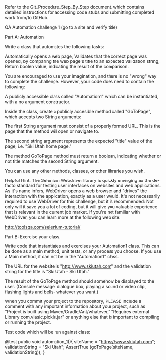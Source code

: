 Refer to the Git_Procedure_Step_By_Step document, which contains detailed instructions for accessing code stubs and submitting completed work from/to GitHub.

QA Automation challenge 1 (go to a site and verify title)  

Part A: Automation

Write a class that automates the following tasks:

Automatically opens a web page,
Validates that the correct page was opened, by comparing the web page's title to an expected validation string,
Return boolen value, indicating the result of the comparison.

You are encouraged to use your imagination, and there is no "wrong" way to complete the challenge. However, your code does need to contain the following:

A publicly accessible class called "Automation1" which can be instantiated, with a no argument constructor. 

Inside the class, create a publicly accesible method called "GoToPage", which accepts two String arguments:

The first String argument must consist of a properly formed URL. This is the page that the method will open or navigate to. 

The second string argument represents the expected "title" value of the page, i.e. "Ski Utah home page."

The method GoToPage method must return a boolean, indicating whether or not title matches the second String argument.

You can use any other methods, classes, or other libraries you wish. 

Helpful Hint: The Selenium Webdriver library is quickly emerging as the de-facto standard for testing user interfaces on websites and web applications. As it's name infers, WebDriver opens a web browser and "drives" the interaction with the application, exactly as a user would. It's not necessarily required to use WebDriver for this challenge, but it is recommended: Not only will it save you a lot of coding, but it will give you valuable experience that is relevant in the current job market. If you're not familiar with WebDriver, you can learn more at the following web site: 

http://toolsqa.com/selenium-tutorial/

Part B: Exercise your class.

Write code that instantiates and exercises your Automation1 class. This can be done as a main method, unit tests, or any process you choose. If you use a Main method, it can not be in the "Automation1" class. 

The URL for the website is "http://www.skiutah.com" and the validation string for the title is "Ski Utah - Ski Utah."    

The result of the GoToPage method should somehow be displayed to the user. (Console message, dialogue box, playing a sound or video clip, flashing lights and bells- whatever you want.)

When you commit your project to the repository, PLEASE include a comment with any important information about your project, such as "Project is built using Maven/Gradle/Ant/whatever," "Requires external Library com.vlasic.pickle.jar" or anything else that is important to compiling or running the project.


Test code which will be run against class: 

@test
public void automation_1(){
    siteName = "https://www.skiutah.com";
    validationString = "Ski Utah";
    AssertTrue (goToPage(siteName, validationString));
}

